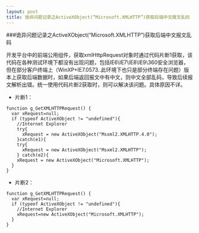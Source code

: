 ```yaml
---
layout: post
title: 诡异问题记录之ActiveXObject(“Microsoft.XMLHTTP”)获取后端中文报文乱码
---
```


###诡异问题记录之ActiveXObject(“Microsoft.XMLHTTP”)获取后端中文报文乱码


开发平台中的前端公用组件，获取xmlHttpRequest对象时通过代码片断1获取，该代码在各种测试环境下都没有出现问题，包括IE6\IE7\IE8\IE9\360安全浏览器，但在部分客户终端上（WinXP+IE7.0573..此环境下也只是部分终端存在问题）版本上获取后端数据时，如果后端返回报文中有中文，则中文全部乱码，导致后续报文解析出错。统一使用代码片断2获取时，则可以解决该问题。具体原因不详。

* 片断1：

```
function g_GetXMLHTTPRequest() {
  var xRequest=null;
  if (typeof ActiveXObject != "undefined"){
    //Internet Explorer
    try{
      xRequest = new ActiveXObject("Msxml2.XMLHTTP.4.0");
    }catch(e1){
    try{
      xRequest = new ActiveXObject("Msxml2.XMLHTTP");
    } catch(e2){
    xRequest = new ActiveXObject("Microsoft.XMLHTTP");
  }
}
```

* 片断2：

```
function g_GetXMLHTTPRequest() {
  var xRequest=null;
  if (typeof ActiveXObject != "undefined"){
    //Internet Explorer
    xRequest=new ActiveXObject("Microsoft.XMLHTTP");
  }
}
```
